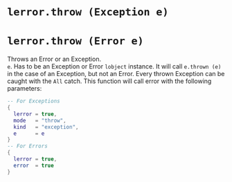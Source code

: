 # `lerror.throw (Exception e)`
# `lerror.throw (Error e)`
Throws an Error or an Exception.  
`e`. Has to be an Exception or Error `lobject` instance. It will call `e.thrown (e)` in the case of an Exception, but not an Error. Every thrown Exception can be caught with the `All` catch. This function will call error with the following parameters:
```lua
-- For Exceptions
{
  lerror = true,
  mode   = "throw",
  kind   = "exception",
  e      = e
}
-- For Errors
{
  lerror = true,
  error  = true
}
```
